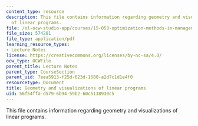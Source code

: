 ```yaml
---
content_type: resource
description: This file contains information regarding geometry and visualizations
  of linear programs.
file: /ol-ocw-studio-app/courses/15-053-optimization-methods-in-management-science-spring-2013/56f54ffad5796b9459b260c5138930c5_MIT15_053S13_lec3.pdf
file_size: 574281
file_type: application/pdf
learning_resource_types:
- Lecture Notes
license: https://creativecommons.org/licenses/by-nc-sa/4.0/
ocw_type: OCWFile
parent_title: Lecture Notes
parent_type: CourseSection
parent_uid: 7eea5913-f25d-623d-1680-a2d7c1d1e4f0
resourcetype: Document
title: Geometry and visualizations of linear programs
uid: 56f54ffa-d579-6b94-59b2-60c5138930c5
---
```

This file contains information regarding geometry and visualizations of linear programs.